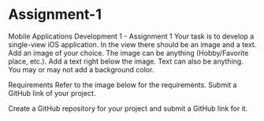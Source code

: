 # Assignment-1
Mobile Applications Development 1 - Assignment 1
Your task is to develop a single-view iOS application. In the view there should be an image and a text. Add an image of your choice. 
The image can be anything (Hobby/Favorite place, etc.). Add a text right below the image. Text can also be anything. 
You may or may not add a background color.

Requirements
Refer to the image below for the requirements. Submit a GitHub link of your project.

Create a GitHub repository for your project and submit a GitHub link for it.

